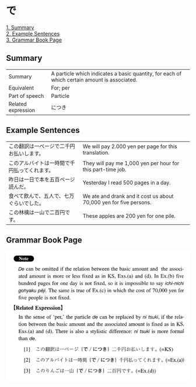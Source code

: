 # で

[1. Summary](#summary)<br>
[2. Example Sentences](#example-sentences)<br>
[3. Grammar Book Page](#grammar-book-page)<br>


## Summary

<table><tr>   <td>Summary</td>   <td>A particle which indicates a basic quantity, for each of which certain amount is associated.</td></tr><tr>   <td>Equivalent</td>   <td>For; per</td></tr><tr>   <td>Part of speech</td>   <td>Particle</td></tr><tr>   <td>Related expression</td>   <td>につき</td></tr></table>

## Example Sentences

<table><tr>   <td>この翻訳は一ページで二千円お払いします。</td>   <td>We will pay 2.000 yen per page for this translation.</td></tr><tr>   <td>このアルバイトは一時間で千円払ってくれます。</td>   <td>They will pay me 1,000 yen per hour for this part-time job.</td></tr><tr>   <td>昨日は一日で本を五百ページ読んだ。</td>   <td>Yesterday I read 500 pages in a day.</td></tr><tr>   <td>食べて飲んで、五人で、七万ぐらいでした。</td>   <td>We ate and drank and it cost us about 70,000 yen for five persons.</td></tr><tr>   <td>この林檎は一山で二百円です。</td>   <td>These apples are 200 yen for one pile.</td></tr></table>

## Grammar Book Page

![](../img/Intermediateで.png)

